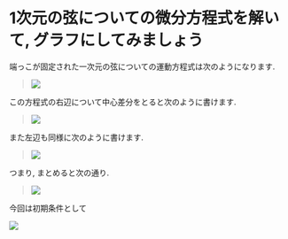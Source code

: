 # 1次元の弦についての微分方程式を解いて, グラフにしてみましょう

端っこが固定された一次元の弦についての運動方程式は次のようになります.

> <img src="https://latex.codecogs.com/gif.latex?\frac{\partial^2}{\partial&space;t^2}u(x,t)=k\frac{\partial^2}{\partial&space;x^2}u(x,t)" />

この方程式の右辺について中心差分をとると次のように書けます.

> <img src="https://latex.codecogs.com/gif.latex?(R.H.S)\approx&space;k\frac{U(x-\Delta&space;x,t)-2u(x,t)+u(x+\Delta&space;x,t)}{\Delta&space;x^2}" />

また左辺も同様に次のように書けます.

> <img src="https://latex.codecogs.com/gif.latex?(L.H.S)\approx&space;k\frac{U(x,t-\Delta&space;t)-2u(x,t)+u(x,t+\Delta&space;t)}{\Delta&space;t^2}" />

つまり, まとめると次の通り.

> <img src="https://latex.codecogs.com/gif.latex?u(x,t+\Delta&space;t)\approx&space;2u(x,t)-u(x,t-\Delta&space;t)+\frac{\Delta&space;t^2k}{\Delta&space;x^2}\frac{U(x+\Delta&space;x,t)-2u(x,t)+u(x+\Delta&space;x,t)}{\Delta&space;x^2}" />

今回は初期条件として

<img src="https://latex.codecogs.com/gif.latex?u(x,t)=u(x,t-\Delta&space;t)=\begin{cases}x&(0\le&space;x\le0.5\\-x+1&(0.5\le&space;x\le1.0)\end{cases}" />
